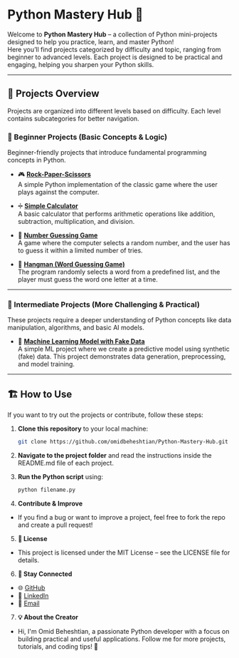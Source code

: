 # Python Mastery Hub 🐍  

Welcome to **Python Mastery Hub** – a collection of Python mini-projects designed to help you practice, learn, and master Python!  
Here you’ll find projects categorized by difficulty and topic, ranging from beginner to advanced levels. Each project is designed to be practical and engaging, helping you sharpen your Python skills.  

---

## 🚀 Projects Overview  

Projects are organized into different levels based on difficulty. Each level contains subcategories for better navigation.  

### 🧩 Beginner Projects (Basic Concepts & Logic)  
Beginner-friendly projects that introduce fundamental programming concepts in Python.  

- 🎮 **[Rock-Paper-Scissors](https://github.com/omidbeheshtian/Python-Mastery-Hub/tree/main/Beginner/games/Rock-Paper-Scissors)**  
  A simple Python implementation of the classic game where the user plays against the computer.  

- ➗ **[Simple Calculator](https://github.com/omidbeheshtian/Python-Mastery-Hub/tree/main/Beginner/other/Simple-Calculator)**  
  A basic calculator that performs arithmetic operations like addition, subtraction, multiplication, and division.  

- 🔢 **[Number Guessing Game](https://github.com/omidbeheshtian/Python-Mastery-Hub/tree/main/Beginner/games/Number-Guessing-Game)**  
  A game where the computer selects a random number, and the user has to guess it within a limited number of tries.  

- 💭 **[Hangman (Word Guessing Game)](https://github.com/omidbeheshtian/Python-Mastery-Hub/tree/main/Beginner/games/Hang-Man)**  
  The program randomly selects a word from a predefined list, and the player must guess the word one letter at a time.

---

### 🚀 Intermediate Projects (More Challenging & Practical)  
These projects require a deeper understanding of Python concepts like data manipulation, algorithms, and basic AI models.  

- 🤖 **[Machine Learning Model with Fake Data](https://github.com/omidbeheshtian/Python-Mastery-Hub/tree/main/Intermediate/Basic-Machine-Learning)**  
  A simple ML project where we create a predictive model using synthetic (fake) data. This project demonstrates data generation, preprocessing, and model training. 

---

## 🏗️ How to Use  

If you want to try out the projects or contribute, follow these steps:  

1. **Clone this repository** to your local machine:  
   ```bash
   git clone https://github.com/omidbeheshtian/Python-Mastery-Hub.git
   ```

2. **Navigate to the project folder** and read the instructions inside the README.md file of each project.
3. **Run the Python script** using:
     ```bash
   python filename.py
   ```
4. **Contribute & Improve**
- If you find a bug or want to improve a project, feel free to fork the repo and create a pull request!
5. **📝 License**
- This project is licensed under the MIT License – see the LICENSE file for details.
6. **📢 Stay Connected**
- 🌐 [GitHub](https://github.com/omidbeheshtian)
- 🔗 [LinkedIn](https://www.linkedin.com/in/omid-beheshtian)
- 🔗 [Email](mailto:omid.enterprise@outlook.com)

7. **💡 About the Creator**
- Hi, I'm Omid Beheshtian, a passionate Python developer with a focus on building practical and useful applications. Follow me for more projects, tutorials, and coding tips! 🚀
